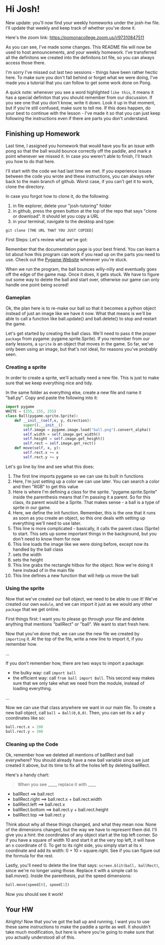 # Hi Josh! #

New update: you'll now find your weekly homeworks under the josh-hw file. I'll update that weekly and keep track of whether you've done it. 

Here's the zoom link: https://pomonacollege.zoom.us/j/97310847511

As you can see, I've made some changes. This README file will now be used to host announcements, and your weekly homework. I've transferred all the definitons we created into the definitons.txt file, so you can always access those there. 

I'm sorry I've missed out last two sessions - things have been rather hectic here. To make sure you don't fall behind or forget what we were doing, I've made you a tutorial that you can follow to get some work done on Pong. 

A quick note: whenever you see a word highlighted `like this`, it means it has a special definiton that you should remember from our discussion. If you see one that you don't know, write it down. Look it up in that moment, but if you're still confused, make sure to tell me. If this does happen, do your best to continue with the lesson - I've made it so that you can just keep following the instructions even if there are parts you don't understand. 


## Finishing up Homework ##
Last time, I assigned you homework that would have you fix an issue with pong so that the ball would bounce correctly off the paddle, and mark a point whenever we missed it. In case you weren't able to finish, I'll teach you how to do that here. 

I'll start with the code we had last time we met. If you experience issues between the code you wrote and these instructions, you can always refer back to the main branch of github. Worst case, if you can't get it to work, clone the directory. 

In case you forgot how to clone it, do the following:

1. in file explorer, delete your "josh-tutoring" folder
2. in github, press the green button at the top of the repo that says "clone or download". It should let you copy a URL
3. in your terminal, navigate to the desktop and type:
```
git clone [THE URL THAT YOU JUST COPIED]

```

First Steps: Let's review what we've got:

Remember that the documentation page is your best friend. You can learn a lot about how this program can work if you read up on the parts you need to use. Check out the [Pygame Website](https://www.pygame.org/docs/) whenever you're stuck.

When we run the program, the ball bounces willy-nilly and eventually goes off the edge of the game map. Once it does, it gets stuck. We have to figure out some way to delete the ball and start over, otherwise our game can only handle one point being scored!

### Gameplan ###

Ok, the plan here is to re-make our ball so that it becomes a python object instead of just an image like we have it now. What that means is we'll be able to call a function like ball.update() and ball.delete() to stop and restart the game. 

Let's get started by creating the ball class. We'll need to pass it the proper `package` from pygame: pygame.sprite.Sprite). If you remember from our early lessons, a `sprite` is an object that moves in the game. So far, we've only been using an image, but that's not ideal, for reasons you've probably seen. 

### Creating a sprite ###

In order to create a sprite, we'll actually need a new file. This is just to make sure that we keep everything nice and tidy. 

In the same folder as everything else, create a new file and name it "ball.py". Copy and paste the following into it:

```python
import pygame
WHITE = (255, 255, 255)
class Ball(pygame.sprite.Sprite):
    def __init__(self,x, y, direction):
        super().__init__()
        self.image = pygame.image.load("ball.png").convert_alpha()
        self.width = self.image.get_width()
        self.height = self.image.get_height()
        self.rect = self.image.get_rect()
    def move(self, x, y):
        self.rect.x += x
        self.rect.y += y

```

Let's go line by line and see what this does:

1. The first line imports pygame so we can use its built in functions
2. Here, I'm just setting up a color we can use later. You can search a color and then "RGB" to get this value
3. Here is where I'm defining a class for the sprite. "pygame.sprite.Sprite" inside the parenthesis means that I'm passing it a parent. So for this class, its parent would be a Sprite. That makes sense - a ball is a type of sprite in our game. 
4. Here, we define the init function. Remember, this is the one that it runs as soon as you create an object, so this one deals with setting up everything we'll need to use later.
5. This line is more complicated - basically, it calls the parent class (Sprite) to start. This sets up some important things in the background, but you don't need to know them for now
6. This line loads the image like we were doing before, except now its handled by the ball class
7. sets the width
8. sets the height
9. This line grabs the rectangle hitbox for the object. Now we're doing it here instead of in the main file
10. This line defines a new function that will help us move the ball

### Using the sprite ###

Now that we've created our ball object, we need to be able to use it! We've created our own `module`, and we can import it just as we would any other `package` that we get online. 

First things first: I want you to please go through your file and delete anything that mentions "ballRect" or "ball". We want to start fresh here. 

Now that you've done that, we can use the new file we created by `importing` it. At the top of the file, write a new line to import it, if you remember how.

...

If you don't remember how, there are two ways to import a package: 
 
- the bulky way: call `import ball`
- the efficient way: call `from ball import Ball`. This second way makes sure that we only take what we need from the module, instead of loading everything. 

...

Now we can use that class anywhere we want in our main file. To create a new ball object, call `ball = Ball(0,0,0)`. Then, you can set its x ad y coordinates like so:
```python
ball.rect.x = 200
ball.rect.y = 300
```

### Cleaning up the Code ###
Ok, remember how we deleted all mentions of ballRect and ball everywhere? You should already have a new ball variable since we just created it above, but its time to fix all the holes left by deleting ballRect. 

Here's a handy chart:

> When you see ____, replace it with ____
- ballRect ==> ball.rect
- ballRect.right ==> ball.rect.x + ball.rect.width
- ballRect.left ==> ball.rect.x
- ballRect.bottom ==> ball.rect.y + ball.rect.height
- ballRect.top ==> ball.rect.y

Think about why all these things changed, and what they mean now. None of the dimensions changed, but the way we have to represent them did. I'll give you a hint: the coordinates of any object start at the top left corner. So if you have a square of width 10 and start it at the very top left, it will have an x coordinate of 0. To get to its right side, you simply start at its x coordinate and add its width: 0 + 10 = square.right. See if you can figure out the formula for the rest. 

Lastly, you'll need to delete the line that says: `screen.blit(ball, ballRect)`, since we're no longer using those. Replace it with a simple call to ball.move(). Inside the parenthesis, put the speed dimensions:
```python
ball.move(speed[0], speed[1])
```

Now you should see it work!

## Your HW ##

Alrighty! Now that you've got the ball up and running, I want you to use these same instructions to make the paddle a sprite as well. It shouldn't take much modification, but here is where you're going to make sure that you actually understood all of this. 



